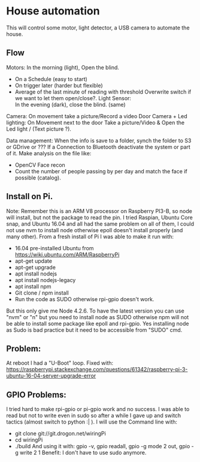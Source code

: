 # House automation
This will control some motor, light detector, a USB camera to automate the house.

## Flow
Motors:
In the morning (light), Open the blind.
  - On a Schedule (easy to start)
  - On trigger later (harder but flexible)
  - Average of the last minute of reading with threshold
Overwrite switch if we want to let them open/close?.
Light Sensor:  
In the evening (dark), close the blind. (same)

Camera:
On movement take a picture/Record a video
Door Camera + Led lighting:
On Movement next to the door Take a picture/Video & Open the Led light / (Text picture ?).

Data management:
When the info is save to a folder, synch the folder to S3 or GDrive or ???
If a Connection to Bluetooth deactivate the system or part of it.
Make analysis on the file like:
- OpenCV Face recon
- Count the number of people passing by per day and match the face if possible (catalog).


## Install on Pi.
Note: Remember this is an ARM V8 processor on Raspberry PI3-B, so node will install, but not the package to read the pin.
I tried Raspian, Ubuntu Core snap, and Ubuntu 16.04 and all had the same problem on all of them, I could not use nvm to install node otherwise epoll doesn't install properly (and many other). From a fresh install of Pi I was able to make it run with:
- 16.04 pre-installed Ubuntu from https://wiki.ubuntu.com/ARM/RaspberryPi
- apt-get update
- apt-get upgrade
- apt install nodejs
- apt install nodejs-legacy
- apt install npm
- Git clone / npm install
- Run the code as SUDO otherwise rpi-gpio doesn't work.

But this only give me Node 4.2.6. To have the latest version you can use "nvm" or "n" but you need to install node as SUDO otherwise npm will not be able to install some package like epoll and rpi-gpio. Yes installing node as Sudo is bad practice but it need to be accessible from "SUDO" cmd.

## Problem:
At reboot I had a "U-Boot" loop. Fixed with: https://raspberrypi.stackexchange.com/questions/61342/raspberry-pi-3-ubuntu-16-04-server-upgrade-error


## GPIO Problems:
I tried hard to make rpi-gpio or pi-gpio work and no success. I was able to read but not to write even in sudo so after a while I gave up and switch tactics (almost switch to python :| ).
I will use the Command line with:
- git clone git://git.drogon.net/wiringPi
- cd wiringPi
- ./build
And using it with: gpio -v, gpio readall, gpio -g mode 2 out, gpio -g write 2 1
Benefit: I don't have to use sudo anymore.
